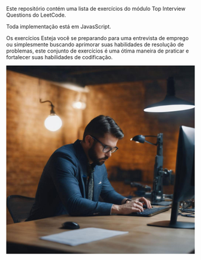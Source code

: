 Este repositório contém uma lista de exercícios do módulo Top Interview Questions do LeetCode.

Toda implementação está em JavasScript.

Os exercícios Esteja você se preparando para uma entrevista de emprego ou simplesmente buscando aprimorar suas habilidades de resolução de problemas, este conjunto de exercícios é uma ótima maneira de praticar e fortalecer suas habilidades de codificação.

![Programador](img/home.jpg)
